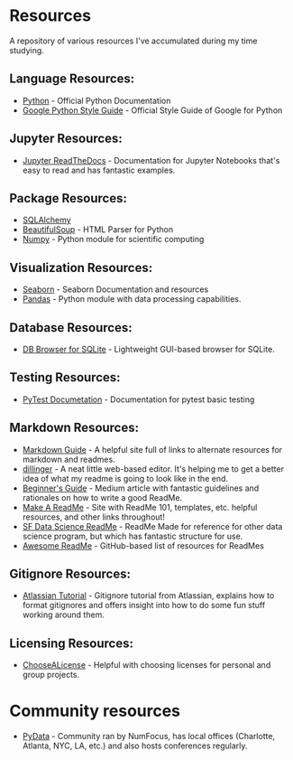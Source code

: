 # Resources
A repository of various resources I've accumulated during my time studying.

## Language Resources:
- [Python](https://www.python.org/) - Official Python Documentation
- [Google Python Style Guide](https://google.github.io/styleguide/pyguide.html#38-comments-and-docstrings) - Official Style Guide of Google for Python

## Jupyter Resources:
- [Jupyter ReadTheDocs](https://jupyter-notebook.readthedocs.io/en/stable/index.html) - Documentation for Jupyter Notebooks that's easy to read and has fantastic examples.

## Package Resources:
- [SQLAlchemy](https://docs.sqlalchemy.org/en/13/)
- [BeautifulSoup](https://www.crummy.com/software/BeautifulSoup/) - HTML Parser for Python
- [Numpy](https://numpy.org/) - Python module for scientific computing

## Visualization Resources:
 - [Seaborn](https://seaborn.pydata.org/index.html) - Seaborn Documentation and resources
 - [Pandas](https://pandas.pydata.org/) - Python module with data processing capabilities.

## Database Resources:
- [DB Browser for SQLite](https://sqlitebrowser.org/) - Lightweight GUI-based browser for SQLite.

## Testing Resources:
- [PyTest Documetation](https://docs.pytest.org/) - Documentation for pytest basic testing

## Markdown Resources:
- [Markdown Guide](https://www.markdownguide.org/) - A helpful site full of links to alternate resources for markdown and readmes.
- [dillinger](dillinger.io) - A neat little web-based editor. It's helping me to get a better idea of what my readme is going to look like in the end.
- [Beginner's Guide](https://medium.com/@meakaakka/a-beginners-guide-to-writing-a-kickass-readme-7ac01da88ab3) - Medium article with fantastic guidelines and rationales on how to write a good ReadMe.
- [Make A ReadMe](https://www.makeareadme.com/) - Site with ReadMe 101, templates, etc. helpful resources, and other links throughout!
- [SF Data Science ReadMe](https://github.com/sfbrigade/data-science-wg/blob/master/dswg_project_resources/Project-README-template.md) - ReadMe Made for reference for other data science program, but which has fantastic structure for use.
- [Awesome ReadMe](https://github.com/matiassingers/awesome-readme) - GitHub-based list of resources for ReadMes

## Gitignore Resources:
- [Atlassian Tutorial](https://www.atlassian.com/git/tutorials/saving-changes/gitignore) - Gitignore tutorial from Atlassian, explains how to format gitignores and offers insight into how to do some fun stuff working around them.

## Licensing Resources:
- [ChooseALicense](https://choosealicense.com/) - Helpful with choosing licenses for personal and group projects.

# Community resources
- [PyData](https://pydata.org/) - Community ran by NumFocus, has local offices (Charlotte, Atlanta, NYC, LA, etc.) and also hosts conferences regularly.
